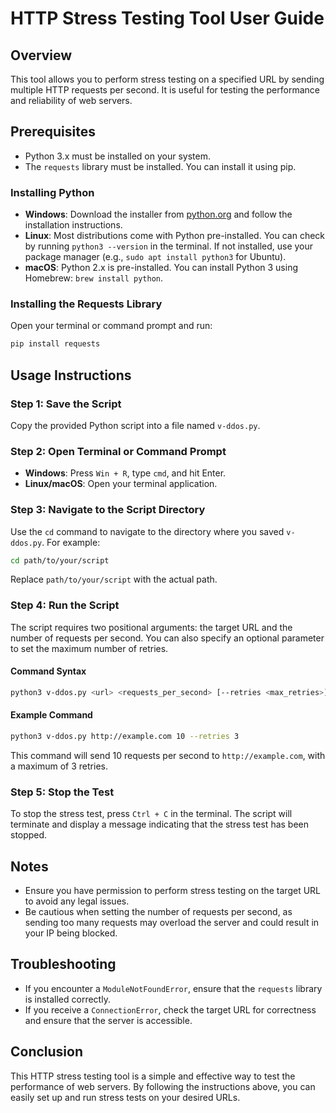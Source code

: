 
# HTTP Stress Testing Tool User Guide

## Overview
This tool allows you to perform stress testing on a specified URL by sending multiple HTTP requests per second. It is useful for testing the performance and reliability of web servers.

## Prerequisites
- Python 3.x must be installed on your system.
- The `requests` library must be installed. You can install it using pip.

### Installing Python
- **Windows**: Download the installer from [python.org](https://www.python.org/downloads/) and follow the installation instructions.
- **Linux**: Most distributions come with Python pre-installed. You can check by running `python3 --version` in the terminal. If not installed, use your package manager (e.g., `sudo apt install python3` for Ubuntu).
- **macOS**: Python 2.x is pre-installed. You can install Python 3 using Homebrew: `brew install python`.

### Installing the Requests Library
Open your terminal or command prompt and run:
```bash
pip install requests
```

## Usage Instructions

### Step 1: Save the Script
Copy the provided Python script into a file named `v-ddos.py`.

### Step 2: Open Terminal or Command Prompt
- **Windows**: Press `Win + R`, type `cmd`, and hit Enter.
- **Linux/macOS**: Open your terminal application.

### Step 3: Navigate to the Script Directory
Use the `cd` command to navigate to the directory where you saved `v-ddos.py`. For example:
```bash
cd path/to/your/script
```
Replace `path/to/your/script` with the actual path.

### Step 4: Run the Script
The script requires two positional arguments: the target URL and the number of requests per second. You can also specify an optional parameter to set the maximum number of retries.

#### Command Syntax
```bash
python3 v-ddos.py <url> <requests_per_second> [--retries <max_retries>]
```

#### Example Command
```bash
python3 v-ddos.py http://example.com 10 --retries 3
```
This command will send 10 requests per second to `http://example.com`, with a maximum of 3 retries.

### Step 5: Stop the Test
To stop the stress test, press `Ctrl + C` in the terminal. The script will terminate and display a message indicating that the stress test has been stopped.

## Notes
- Ensure you have permission to perform stress testing on the target URL to avoid any legal issues.
- Be cautious when setting the number of requests per second, as sending too many requests may overload the server and could result in your IP being blocked.

## Troubleshooting
- If you encounter a `ModuleNotFoundError`, ensure that the `requests` library is installed correctly.
- If you receive a `ConnectionError`, check the target URL for correctness and ensure that the server is accessible.

## Conclusion
This HTTP stress testing tool is a simple and effective way to test the performance of web servers. By following the instructions above, you can easily set up and run stress tests on your desired URLs.

